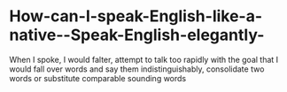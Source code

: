 # How-can-I-speak-English-like-a-native--Speak-English-elegantly-
When I spoke, I would falter, attempt to talk too rapidly with the goal that I would fall over words and say them indistinguishably, consolidate two words or substitute comparable sounding words
